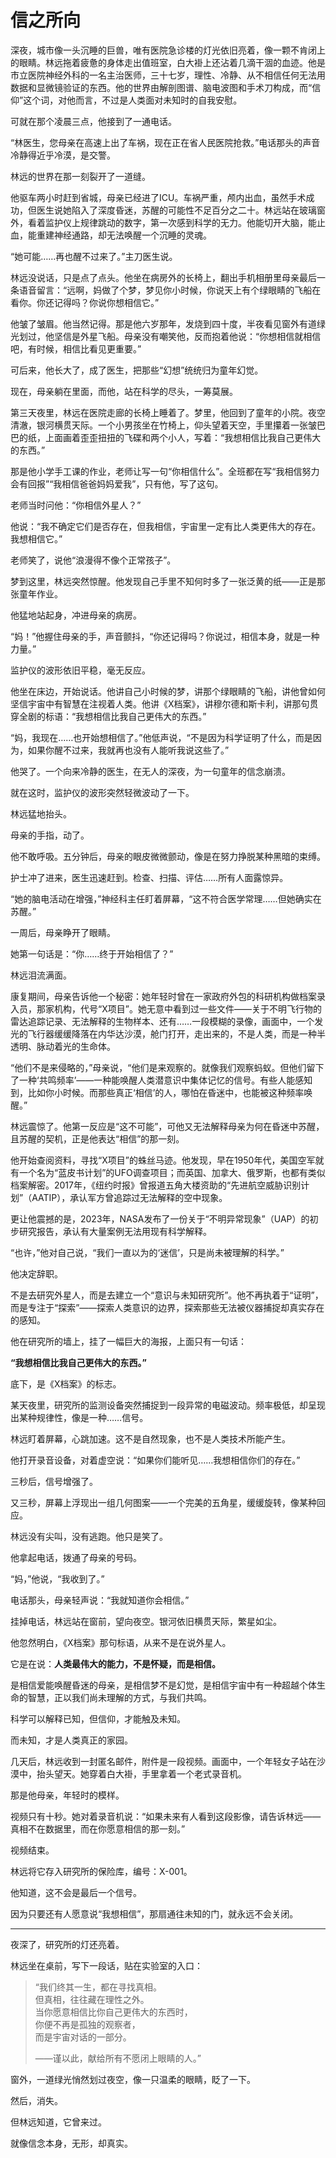 # 信之所向

深夜，城市像一头沉睡的巨兽，唯有医院急诊楼的灯光依旧亮着，像一颗不肯闭上的眼睛。林远拖着疲惫的身体走出值班室，白大褂上还沾着几滴干涸的血迹。他是市立医院神经外科的一名主治医师，三十七岁，理性、冷静、从不相信任何无法用数据和显微镜验证的东西。他的世界由解剖图谱、脑电波图和手术刀构成，而“信仰”这个词，对他而言，不过是人类面对未知时的自我安慰。

可就在那个凌晨三点，他接到了一通电话。

“林医生，您母亲在高速上出了车祸，现在正在省人民医院抢救。”电话那头的声音冷静得近乎冷漠，是交警。

林远的世界在那一刻裂开了一道缝。

他驱车两小时赶到省城，母亲已经进了ICU。车祸严重，颅内出血，虽然手术成功，但医生说她陷入了深度昏迷，苏醒的可能性不足百分之二十。林远站在玻璃窗外，看着监护仪上规律跳动的数字，第一次感到科学的无力。他能切开大脑，能止血，能重建神经通路，却无法唤醒一个沉睡的灵魂。

“她可能……再也醒不过来了。”主刀医生说。

林远没说话，只是点了点头。他坐在病房外的长椅上，翻出手机相册里母亲最后一条语音留言：“远啊，妈做了个梦，梦见你小时候，你说天上有个绿眼睛的飞船在看你。你还记得吗？你说你想相信它。”

他皱了皱眉。他当然记得。那是他六岁那年，发烧到四十度，半夜看见窗外有道绿光划过，他坚信是外星飞船。母亲没有嘲笑他，反而抱着他说：“你想相信就相信吧，有时候，相信比看见更重要。”

可后来，他长大了，成了医生，把那些“幻想”统统归为童年幻觉。

现在，母亲躺在里面，而他，站在科学的尽头，一筹莫展。

第三天夜里，林远在医院走廊的长椅上睡着了。梦里，他回到了童年的小院。夜空清澈，银河横贯天际。一个小男孩坐在竹椅上，仰头望着天空，手里攥着一张皱巴巴的纸，上面画着歪歪扭扭的飞碟和两个小人，写着：“我想相信比我自己更伟大的东西。”

那是他小学手工课的作业，老师让写一句“你相信什么”。全班都在写“我相信努力会有回报”“我相信爸爸妈妈爱我”，只有他，写了这句。

老师当时问他：“你相信外星人？”

他说：“我不确定它们是否存在，但我相信，宇宙里一定有比人类更伟大的存在。我想相信它。”

老师笑了，说他“浪漫得不像个正常孩子”。

梦到这里，林远突然惊醒。他发现自己手里不知何时多了一张泛黄的纸——正是那张童年作业。

他猛地站起身，冲进母亲的病房。

“妈！”他握住母亲的手，声音颤抖，“你还记得吗？你说过，相信本身，就是一种力量。”

监护仪的波形依旧平稳，毫无反应。

他坐在床边，开始说话。他讲自己小时候的梦，讲那个绿眼睛的飞船，讲他曾如何坚信宇宙中有智慧在注视着人类。他讲《X档案》，讲穆尔德和斯卡利，讲那句贯穿全剧的标语：“我想相信比我自己更伟大的东西。”

“妈，我现在……也开始想相信了。”他低声说，“不是因为科学证明了什么，而是因为，如果你醒不过来，我就再也没有人能听我说这些了。”

他哭了。一个向来冷静的医生，在无人的深夜，为一句童年的信念崩溃。

就在这时，监护仪的波形突然轻微波动了一下。

林远猛地抬头。

母亲的手指，动了。

他不敢呼吸。五分钟后，母亲的眼皮微微颤动，像是在努力挣脱某种黑暗的束缚。

护士冲了进来，医生迅速赶到。检查、扫描、评估……所有人面露惊异。

“她的脑电活动在增强，”神经科主任盯着屏幕，“这不符合医学常理……但她确实在苏醒。”

一周后，母亲睁开了眼睛。

她第一句话是：“你……终于开始相信了？”

林远泪流满面。

康复期间，母亲告诉他一个秘密：她年轻时曾在一家政府外包的科研机构做档案录入员，那家机构，代号“X项目”。她无意中看到过一些文件——关于不明飞行物的雷达追踪记录、无法解释的生物样本、还有……一段模糊的录像，画面中，一个发光的飞行器缓缓降落在内华达沙漠，舱门打开，走出来的，不是人类，而是一种半透明、脉动着光的生命体。

“他们不是来侵略的，”母亲说，“他们是来观察的。就像我们观察蚂蚁。但他们留下了一种‘共鸣频率’——一种能唤醒人类潜意识中集体记忆的信号。有些人能感知到，比如你小时候。而那些真正‘相信’的人，哪怕在昏迷中，也能被这种频率唤醒。”

林远震惊了。他第一反应是“这不可能”，可他又无法解释母亲为何在昏迷中苏醒，且苏醒的契机，正是他表达“相信”的那一刻。

他开始查阅资料，寻找“X项目”的蛛丝马迹。他发现，早在1950年代，美国空军就有一个名为“蓝皮书计划”的UFO调查项目；而英国、加拿大、俄罗斯，也都有类似档案解密。2017年，《纽约时报》曾报道五角大楼资助的“先进航空威胁识别计划”（AATIP），承认军方曾追踪过无法解释的空中现象。

更让他震撼的是，2023年，NASA发布了一份关于“不明异常现象”（UAP）的初步研究报告，承认有大量案例无法用现有科学解释。

“也许，”他对自己说，“我们一直以为的‘迷信’，只是尚未被理解的科学。”

他决定辞职。

不是去研究外星人，而是去建立一个“意识与未知研究所”。他不再执着于“证明”，而是专注于“探索”——探索人类意识的边界，探索那些无法被仪器捕捉却真实存在的感知。

他在研究所的墙上，挂了一幅巨大的海报，上面只有一句话：

**“我想相信比我自己更伟大的东西。”**

底下，是《X档案》的标志。

某天夜里，研究所的监测设备突然捕捉到一段异常的电磁波动。频率极低，却呈现出某种规律性，像是一种……信号。

林远盯着屏幕，心跳加速。这不是自然现象，也不是人类技术所能产生。

他打开录音设备，对着虚空说：“如果你们能听见……我想相信你们的存在。”

三秒后，信号增强了。

又三秒，屏幕上浮现出一组几何图案——一个完美的五角星，缓缓旋转，像某种回应。

林远没有尖叫，没有逃跑。他只是笑了。

他拿起电话，拨通了母亲的号码。

“妈，”他说，“我收到了。”

电话那头，母亲轻声说：“我就知道你会相信。”

挂掉电话，林远站在窗前，望向夜空。银河依旧横贯天际，繁星如尘。

他忽然明白，《X档案》那句标语，从来不是在说外星人。

它是在说：**人类最伟大的能力，不是怀疑，而是相信。**

是相信爱能唤醒昏迷的母亲，是相信梦不是幻觉，是相信宇宙中有一种超越个体生命的智慧，正以我们尚未理解的方式，与我们共鸣。

科学可以解释已知，但信仰，才能触及未知。

而未知，才是人类真正的家园。

几天后，林远收到一封匿名邮件，附件是一段视频。画面中，一个年轻女子站在沙漠中，抬头望天。她穿着白大褂，手里拿着一个老式录音机。

那是他母亲，年轻时的模样。

视频只有十秒。她对着录音机说：“如果未来有人看到这段影像，请告诉林远——真相不在数据里，而在你愿意相信的那一刻。”

视频结束。

林远将它存入研究所的保险库，编号：X-001。

他知道，这不会是最后一个信号。

因为只要还有人愿意说“我想相信”，那扇通往未知的门，就永远不会关闭。

---

夜深了，研究所的灯还亮着。

林远坐在桌前，写下一段话，贴在实验室的入口：

> “我们终其一生，都在寻找真相。  
> 但真相，往往藏在理性之外。  
> 当你愿意相信比你自己更伟大的东西时，  
> 你便不再是孤独的观察者，  
> 而是宇宙对话的一部分。  
>   
> ——谨以此，献给所有不愿闭上眼睛的人。”

窗外，一道绿光悄然划过夜空，像一只温柔的眼睛，眨了一下。

然后，消失。

但林远知道，它曾来过。

就像信念本身，无形，却真实。